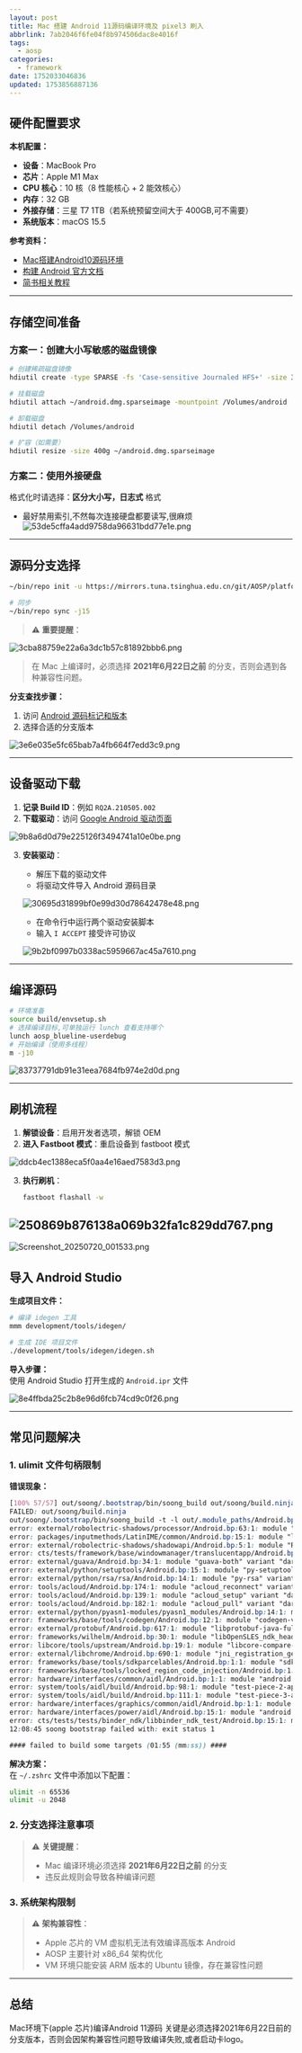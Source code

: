 ```yaml
---
layout: post
title: Mac 搭建 Android 11源码编译环境及 pixel3 刷入
abbrlink: 7ab2046f6fe04f8b974506dac8e4016f
tags:
  - aosp
categories:
  - framework
date: 1752033046836
updated: 1753856887136
---
```


## 硬件配置要求

**本机配置：**

- **设备**：MacBook Pro
- **芯片**：Apple M1 Max
- **CPU 核心**：10 核（8 性能核心 + 2 能效核心）
- **内存**：32 GB
- **外接存储**：三星 T7 1TB（若系统预留空间大于 400GB,可不需要）
- **系统版本**：macOS 15.5

**参考资料：**

- [Mac搭建Android10源码环境](https://blog.csdn.net/weixin_45056333/article/details/132316267)
- [构建 Android 官方文档](https://source.android.com/docs/setup/build/building?hl=zh-cn)
- [简书相关教程](https://www.jianshu.com/p/df0dcc935cca)

***

## 存储空间准备

### 方案一：创建大小写敏感的磁盘镜像

```bash
# 创建稀疏磁盘镜像
hdiutil create -type SPARSE -fs 'Case-sensitive Journaled HFS+' -size 350g ~/android.dmg

# 挂载磁盘
hdiutil attach ~/android.dmg.sparseimage -mountpoint /Volumes/android

# 卸载磁盘
hdiutil detach /Volumes/android

# 扩容（如需要）
hdiutil resize -size 400g ~/android.dmg.sparseimage
```

### 方案二：使用外接硬盘

格式化时请选择：**区分大小写，日志式** 格式

- 最好禁用索引,不然每次连接硬盘都要读写,很麻烦\
  ![53de5cffa4add9758da96631bdd77e1e.png](/resources/c85809bc8fb745e4ae0668fc04e82bd0.png)

***

## 源码分支选择

```bash
~/bin/repo init -u https://mirrors.tuna.tsinghua.edu.cn/git/AOSP/platform/manifest -b android-11.0.0_r36

# 同步
~/bin/repo sync -j15
```

> ⚠️ **重要提醒**：

![3cba88759e22a6a3dc1b57c81892bbb6.png](/resources/e2e2db729a084cc48788ead6bbe72e2e.png)

> 在 Mac 上编译时，必须选择 **2021年6月22日之前** 的分支，否则会遇到各种兼容性问题。

**分支查找步骤：**

1. 访问 [Android 源码标记和版本](https://source.android.com/docs/setup/reference/build-numbers?hl=zh-cn#source-code-tags-and-builds)
2. 选择合适的分支版本

![3e6e035e5fc65bab7a4fb664f7edd3c9.png](/resources/374983889f3d4cd892516b7e7c6828b7.png)

***

## 设备驱动下载

1. **记录 Build ID**：例如 `RQ2A.210505.002`
2. **下载驱动**：访问 [Google Android 驱动页面](https://developers.google.com/android/drivers?hl=zh-cn)

![9b8a6d0d79e225126f3494741a10e0be.png](/resources/4f2b21e07d7841ce81a6a6446a99bb9b.png)

3. **安装驱动**：

   - 解压下载的驱动文件
   - 将驱动文件导入 Android 源码目录

   ![30695d31899bf0e99d30d78642478e48.png](/resources/a9c5415554ab4748aaab455b8a60597d.png)

   - 在命令行中运行两个驱动安装脚本
   - 输入 `I ACCEPT` 接受许可协议

   ![9b2bf0997b0338ac5959667ac45a7610.png](/resources/1b8fcdf14e3d462ea255a9535130eced.png)

***

## 编译源码

```bash
# 环境准备
source build/envsetup.sh
# 选择编译目标,可单独运行 lunch 查看支持哪个
lunch aosp_blueline-userdebug 
# 开始编译（使用多线程）
m -j10
```

![83737791db91e31eea7684fb974e2d0d.png](/resources/2114469e03304aebb5b59baf6e3f0cce.png)

***

## 刷机流程

1. **解锁设备**：启用开发者选项，解锁 OEM
2. **进入 Fastboot 模式**：重启设备到 fastboot 模式

![ddcb4ec1388eca5f0aa4e16aed7583d3.png](/resources/8f22857cfd914a838f377b0daa037eed.png)

3. **执行刷机**：

   ```bash
   fastboot flashall -w
   ```

## ![250869b876138a069b32fa1c829dd767.png](/resources/cd8d5beede7149c1aeb2cc6debdfb284.png)

![Screenshot\_20250720\_001533.png](/resources/d907103418024e67a971ade054570029.png)

## 导入 Android Studio

**生成项目文件：**

```bash
# 编译 idegen 工具
mmm development/tools/idegen/

# 生成 IDE 项目文件
./development/tools/idegen/idegen.sh
```

**导入步骤：**\
使用 Android Studio 打开生成的 `Android.ipr` 文件

![8e4ffbda25c2b8e96d6fcb74cd9c0f26.png](/resources/a9213fdf2a6a403e8d89a5deeebe59d1.png)

***

## 常见问题解决

### 1. ulimit 文件句柄限制

**错误现象：**

```css
[100% 57/57] out/soong/.bootstrap/bin/soong_build out/soong/build.ninja
FAILED: out/soong/build.ninja
out/soong/.bootstrap/bin/soong_build -t -l out/.module_paths/Android.bp.list -b out/soong -n out -d out/soong/build.ninja.d -globFile out/soong/.bootstrap/build-globs.ninja -o out/soong/build.ninja Android.bp
error: external/robolectric-shadows/processor/Android.bp:63:1: module "Robolectric_processor_tests_resources": glob: open /Volumes/android/Android11/external/robolectric-shadows/processor/src/test/resources/mock-source/org/robolectric/shadow: too many open files
error: packages/inputmethods/LatinIME/common/Android.bp:15:1: module "latinime-common" variant "darwin_common": glob: open /Volumes/android/Android11/packages/inputmethods/LatinIME/common/src: too many open files
error: external/robolectric-shadows/shadowapi/Android.bp:5:1: module "Robolectric_shadowapi" variant "darwin_common": glob: open /Volumes/android/Android11/external/robolectric-shadows/shadowapi/src/main/java: too many open files
error: cts/tests/framework/base/windowmanager/translucentapp/Android.bp:15:1: module "cts-wm-translucent-app": glob: open /Volumes/android/Android11/cts/tests/framework/base/windowmanager/translucentapp/src/android/server: too many open files
error: external/guava/Android.bp:34:1: module "guava-both" variant "darwin_common": glob: fcntl: too many open files
error: external/python/setuptools/Android.bp:15:1: module "py-setuptools" variant "darwin_x86_64_PY2": glob: open /Volumes/android/Android11/external/python/setuptools/pkg_resources/_vendor: too many open files
error: external/python/rsa/rsa/Android.bp:14:1: module "py-rsa" variant "darwin_x86_64_PY2": doesn't have any source files!
error: tools/acloud/Android.bp:174:1: module "acloud_reconnect" variant "darwin_x86_64_PY2": doesn't have any source files!
error: tools/acloud/Android.bp:139:1: module "acloud_setup" variant "darwin_x86_64_PY2": doesn't have any source files!
error: tools/acloud/Android.bp:182:1: module "acloud_pull" variant "darwin_x86_64_PY2": doesn't have any source files!
error: external/python/pyasn1-modules/pyasn1_modules/Android.bp:14:1: module "py-pyasn1-modules" variant "darwin_x86_64_PY2": doesn't have any source files!
error: frameworks/base/tools/codegen/Android.bp:12:1: module "codegen-version-info" variant "darwin_common": glob: fcntl: too many open files
error: external/protobuf/Android.bp:617:1: module "libprotobuf-java-full" variant "darwin_common": glob: fcntl: too many open files
error: frameworks/wilhelm/Android.bp:30:1: module "libOpenSLES_ndk_headers": srcs ["include/SLES/**/*.h"] matched zero files
error: libcore/tools/upstream/Android.bp:19:1: module "libcore-compare-upstreams" variant "darwin_common": glob: fcntl: too many open files
error: external/libchrome/Android.bp:690:1: module "jni_registration_generator" variant "darwin_x86_64_PY2": glob: fcntl: too many open files
error: frameworks/base/tools/sdkparcelables/Android.bp:1:1: module "sdkparcelables" variant "darwin_common": glob: fcntl: too many open files
error: frameworks/base/tools/locked_region_code_injection/Android.bp:1:1: module "lockedregioncodeinjection" variant "darwin_common": glob: fcntl: too many open files
error: hardware/interfaces/common/aidl/Android.bp:1:1: module "android.hardware.common-api" (created by module "android.hardware.common_interface"): glob: open /Volumes/android/Android11/hardware/interfaces/common/aidl/aidl_api/android.hardware.common/current: too many open files
error: system/tools/aidl/build/Android.bp:98:1: module "test-piece-2-api" (created by module "test-piece-2_interface"): glob: open /Volumes/android/Android11/system/tools/aidl/build/aidl_api/test-piece-2/current: too many open files
error: system/tools/aidl/build/Android.bp:111:1: module "test-piece-3-api" (created by module "test-piece-3_interface"): glob: fcntl: too many open files
error: hardware/interfaces/graphics/common/aidl/Android.bp:1:1: module "android.hardware.graphics.common-api" (created by module "android.hardware.graphics.common_interface"): glob: open /Volumes/android/Android11/hardware/interfaces/graphics/common/aidl/aidl_api/android.hardware.graphics.common/current: too many open files
error: hardware/interfaces/power/aidl/Android.bp:15:1: module "android.hardware.power-api" (created by module "android.hardware.power_interface"): glob: fcntl: too many open files
error: cts/tests/tests/binder_ndk/libbinder_ndk_test/Android.bp:15:1: module "libbinder_ndk_test_interface-api" (created by module "libbinder_ndk_test_interface_interface"): glob: open /Volumes/android/Android11/cts/tests/tests/binder_ndk/libbinder_ndk_test/aidl_api/libbinder_ndk_test_interface/current: too many open files
12:08:45 soong bootstrap failed with: exit status 1

#### failed to build some targets (01:55 (mm:ss)) ####
```

**解决方案：**\
在 `~/.zshrc` 文件中添加以下配置：

```bash
ulimit -n 65536
ulimit -u 2048
```

### 2. 分支选择注意事项

> ⚠️ **关键提醒**：
>
> - Mac 编译环境必须选择 **2021年6月22日之前** 的分支
> - 违反此规则会导致各种编译问题

### 3. 系统架构限制

> ⚠️ **架构兼容性**：
>
> - Apple 芯片的 VM 虚拟机无法有效编译高版本 Android
> - AOSP 主要针对 x86\_64 架构优化
> - VM 环境只能安装 ARM 版本的 Ubuntu 镜像，存在兼容性问题

***

## 总结

Mac环境下(apple 芯片)编译Android 11源码 关键是必须选择2021年6月22日前的分支版本，否则会因架构兼容性问题导致编译失败,或者启动卡logo。
